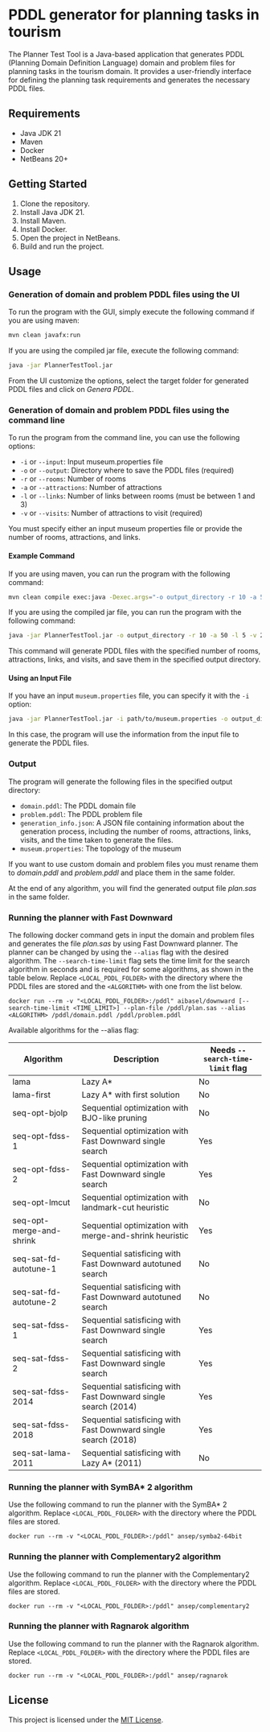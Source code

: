 # PDDL generator for planning tasks in tourism

The Planner Test Tool is a Java-based application that generates PDDL (Planning Domain Definition Language) domain and problem files for planning tasks in the tourism domain. It provides a user-friendly interface for defining the planning task requirements and generates the necessary PDDL files.

## Requirements

- Java JDK 21
- Maven
- Docker
- NetBeans 20+

## Getting Started

1. Clone the repository.
2. Install Java JDK 21.
3. Install Maven.
4. Install Docker.
5. Open the project in NetBeans.
6. Build and run the project.

## Usage

### Generation of domain and problem PDDL files using the UI

To run the program with the GUI, simply execute the following command if you are using maven:

```sh
mvn clean javafx:run
```

If you are using the compiled jar file, execute the following command:

```sh
java -jar PlannerTestTool.jar
```

From the UI customize the options, select the target folder for generated PDDL files and click on _Genera PDDL_.

### Generation of domain and problem PDDL files using the command line

To run the program from the command line, you can use the following options:

- `-i` or `--input`: Input museum.properties file
- `-o` or `--output`: Directory where to save the PDDL files (required)
- `-r` or `--rooms`: Number of rooms
- `-a` or `--attractions`: Number of attractions
- `-l` or `--links`: Number of links between rooms (must be between 1 and 3)
- `-v` or `--visits`: Number of attractions to visit (required)

You must specify either an input museum properties file or provide the number of rooms, attractions, and links.

#### Example Command

If you are using maven, you can run the program with the following command:

```sh
mvn clean compile exec:java -Dexec.args="-o output_directory -r 10 -a 50 -l 3 -v 20"
```

If you are using the compiled jar file, you can run the program with the following command:

```sh
java -jar PlannerTestTool.jar -o output_directory -r 10 -a 50 -l 5 -v 20
```

This command will generate PDDL files with the specified number of rooms, attractions, links, and visits, and save them in the specified output directory.

#### Using an Input File

If you have an input `museum.properties` file, you can specify it with the `-i` option:

```sh
java -jar PlannerTestTool.jar -i path/to/museum.properties -o output_directory -v visits
```

In this case, the program will use the information from the input file to generate the PDDL files.

### Output

The program will generate the following files in the specified output directory:

- `domain.pddl`: The PDDL domain file
- `problem.pddl`: The PDDL problem file
- `generation_info.json`: A JSON file containing information about the generation process, including the number of rooms, attractions, links, visits, and the time taken to generate the files.
- `museum.properties`: The topology of the museum

If you want to use custom domain and problem files you must rename them to _domain.pddl_ and _problem.pddl_ and place them in the same folder.

At the end of any algorithm, you will find the generated output file _plan.sas_ in the same folder.

### Running the planner with Fast Downward

The following docker command gets in input the domain and problem files and generates the file _plan.sas_ by using Fast Downward planner. The planner can be changed by using the `--alias` flag with the desired algorithm. The `--search-time-limit` flag sets the time limit for the search algorithm in seconds and is required for some algorithms, as shown in the table below.
Replace `<LOCAL_PDDL_FOLDER>` with the directory where the PDDL files are stored and the `<ALGORITHM>` with one from the list below.

`docker run --rm -v "<LOCAL_PDDL_FOLDER>:/pddl" aibasel/downward [--search-time-limit <TIME_LIMIT>] --plan-file /pddl/plan.sas --alias <ALGORITHM> /pddl/domain.pddl /pddl/problem.pddl`

Available algorithms for the --alias flag:

| Algorithm                | Description                                                    | Needs `--search-time-limit` flag |
| ------------------------ | -------------------------------------------------------------- | -------------------------------- |
| lama                     | Lazy A\*                                                       | No                               |
| lama-first               | Lazy A\* with first solution                                   | No                               |
| seq-opt-bjolp            | Sequential optimization with BJO-like pruning                  | No                               |
| seq-opt-fdss-1           | Sequential optimization with Fast Downward single search       | Yes                              |
| seq-opt-fdss-2           | Sequential optimization with Fast Downward single search       | Yes                              |
| seq-opt-lmcut            | Sequential optimization with landmark-cut heuristic            | No                               |
| seq-opt-merge-and-shrink | Sequential optimization with merge-and-shrink heuristic        | Yes                              |
| seq-sat-fd-autotune-1    | Sequential satisficing with Fast Downward autotuned search     | No                               |
| seq-sat-fd-autotune-2    | Sequential satisficing with Fast Downward autotuned search     | No                               |
| seq-sat-fdss-1           | Sequential satisficing with Fast Downward single search        | Yes                              |
| seq-sat-fdss-2           | Sequential satisficing with Fast Downward single search        | Yes                              |
| seq-sat-fdss-2014        | Sequential satisficing with Fast Downward single search (2014) | Yes                              |
| seq-sat-fdss-2018        | Sequential satisficing with Fast Downward single search (2018) | Yes                              |
| seq-sat-lama-2011        | Sequential satisficing with Lazy A\* (2011)                    | No                               |

### Running the planner with SymBA\* 2 algorithm

Use the following command to run the planner with the SymBA\* 2 algorithm. Replace `<LOCAL_PDDL_FOLDER>` with the directory where the PDDL files are stored.

`docker run --rm -v "<LOCAL_PDDL_FOLDER>:/pddl" ansep/symba2-64bit`

### Running the planner with Complementary2 algorithm

Use the following command to run the planner with the Complementary2 algorithm. Replace `<LOCAL_PDDL_FOLDER>` with the directory where the PDDL files are stored.

`docker run --rm -v "<LOCAL_PDDL_FOLDER>:/pddl" ansep/complementary2`

### Running the planner with Ragnarok algorithm

Use the following command to run the planner with the Ragnarok algorithm. Replace `<LOCAL_PDDL_FOLDER>` with the directory where the PDDL files are stored.

`docker run --rm -v "<LOCAL_PDDL_FOLDER>:/pddl" ansep/ragnarok`

## License

This project is licensed under the [MIT License](LICENSE).
